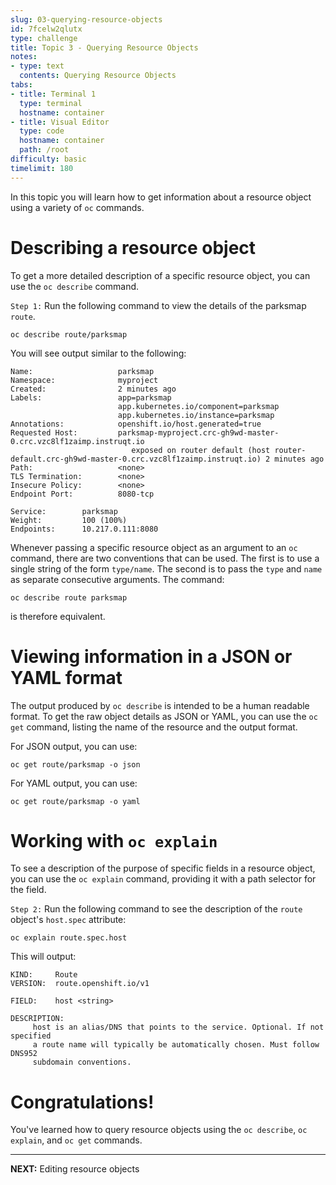 ```yaml
---
slug: 03-querying-resource-objects
id: 7fcelw2qlutx
type: challenge
title: Topic 3 - Querying Resource Objects
notes:
- type: text
  contents: Querying Resource Objects
tabs:
- title: Terminal 1
  type: terminal
  hostname: container
- title: Visual Editor
  type: code
  hostname: container
  path: /root
difficulty: basic
timelimit: 180
---
```

In this topic you will learn how to get information about a resource object using a variety of `oc` commands.

# Describing a resource object

To get a more detailed description of a specific resource object, you can use the ``oc describe`` command.

`Step 1:` Run the following command to view the details of the parksmap `route`.

```
oc describe route/parksmap
```

You will see output similar to the following:

```
Name:                   parksmap
Namespace:              myproject
Created:                2 minutes ago
Labels:                 app=parksmap
                        app.kubernetes.io/component=parksmap
                        app.kubernetes.io/instance=parksmap
Annotations:            openshift.io/host.generated=true
Requested Host:         parksmap-myproject.crc-gh9wd-master-0.crc.vzc8lf1zaimp.instruqt.io
                           exposed on router default (host router-default.crc-gh9wd-master-0.crc.vzc8lf1zaimp.instruqt.io) 2 minutes ago
Path:                   <none>
TLS Termination:        <none>
Insecure Policy:        <none>
Endpoint Port:          8080-tcp

Service:        parksmap
Weight:         100 (100%)
Endpoints:      10.217.0.111:8080
```

Whenever passing a specific resource object as an argument to an ``oc`` command, there are two conventions that can be used. The first is to use a single string of the form ``type/name``. The second is to pass the ``type`` and ``name`` as separate consecutive arguments. The command:

```
oc describe route parksmap
```

is therefore equivalent.

# Viewing information in a JSON or YAML format

The output produced by `oc describe` is intended to be a human readable format. To get the raw object details as JSON or YAML, you can use the `oc get` command, listing the name of the resource and the output format.

For JSON output, you can use:

```
oc get route/parksmap -o json
```

For YAML output, you can use:

```
oc get route/parksmap -o yaml
```

# Working with `oc explain`

To see a description of the purpose of specific fields in a resource object, you can use the `oc explain` command, providing it with a path selector for the field.

`Step 2:` Run the following command to see the description of the `route` object's `host.spec` attribute:

```
oc explain route.spec.host
```

This will output:

```
KIND:     Route
VERSION:  route.openshift.io/v1

FIELD:    host <string>

DESCRIPTION:
     host is an alias/DNS that points to the service. Optional. If not specified
     a route name will typically be automatically chosen. Must follow DNS952
     subdomain conventions.
```
# Congratulations!

 You've learned how to query resource objects using the `oc describe`, `oc explain`, and `oc get` commands.

----

**NEXT:** Editing resource objects
